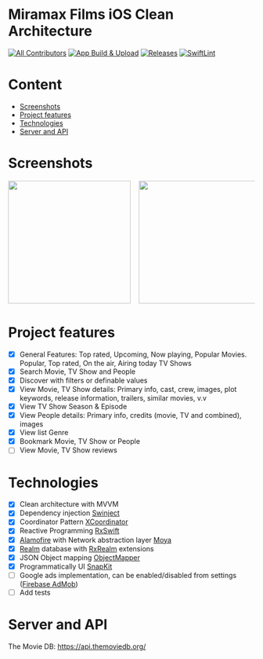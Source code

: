 # Miramax Films iOS Clean Architecture

[![All Contributors](https://img.shields.io/badge/all_contributors-1-orange.svg?style=flat-square)](#contributors) [![App Build & Upload](https://img.shields.io/github/actions/workflow/status/chotchachi/Miramax-Films-iOS-Clean-Architecture/AppBuild.yml?branch=main&label=App%20build%20%26%20upload&style=flat-square)](https://github.com/chotchachi/Miramax-Films-iOS-Clean-Architecture/actions/workflows/AppBuild.yml) [![Releases](https://img.shields.io/github/v/release/chotchachi/Miramax-Films-iOS-Clean-Architecture?style=flat-square)](https://github.com/chotchachi/Miramax-Films-iOS-Clean-Architecture/releases/latest) [![SwiftLint](https://img.shields.io/github/actions/workflow/status/chotchachi/Miramax-Films-iOS-Clean-Architecture/SwiftLint.yml?branch=main&label=SwiftLint&style=flat-square)](https://github.com/chotchachi/Miramax-Films-iOS-Clean-Architecture/actions/workflows/SwiftLint.yml)

# Content
- [Screenshots](#screenshots)
- [Project features](#project-features)
- [Technologies](#technologies)
- [Server and API](#server-and-api)

# Screenshots
<pre>
<img src="https://raw.githubusercontent.com/chotchachi/Miramax-Films-iOS-Clean-Architecture/main/screenshots/Simulator%20Screen%20Shot%20-%20iPhone%2014%20Pro%20Max%20-%202023-02-22%20at%2014.15.02.png" width="250">&nbsp; <img src="https://github.com/chotchachi/Miramax-Films-iOS-Clean-Architecture/blob/main/screenshots/Simulator%20Screen%20Shot%20-%20iPhone%2014%20Pro%20Max%20-%202023-02-22%20at%2014.15.04.png?raw=true" width="250">&nbsp; <img src="https://github.com/chotchachi/Miramax-Films-iOS-Clean-Architecture/blob/main/screenshots/Simulator%20Screen%20Shot%20-%20iPhone%2014%20Pro%20Max%20-%202023-02-22%20at%2014.15.06.png?raw=true" width="250">&nbsp; <img src="https://github.com/chotchachi/Miramax-Films-iOS-Clean-Architecture/blob/main/screenshots/Simulator%20Screen%20Shot%20-%20iPhone%2014%20Pro%20Max%20-%202023-02-22%20at%2014.15.09.png?raw=true" width="250">&nbsp; <img src="https://github.com/chotchachi/Miramax-Films-iOS-Clean-Architecture/blob/main/screenshots/Simulator%20Screen%20Shot%20-%20iPhone%2014%20Pro%20Max%20-%202023-02-22%20at%2014.15.15.png?raw=true" width="250">&nbsp; <img src="https://github.com/chotchachi/Miramax-Films-iOS-Clean-Architecture/blob/main/screenshots/Simulator%20Screen%20Shot%20-%20iPhone%2014%20Pro%20Max%20-%202023-02-22%20at%2014.18.05.png?raw=true" width="250">&nbsp; <img src="https://github.com/chotchachi/Miramax-Films-iOS-Clean-Architecture/blob/main/screenshots/Simulator%20Screen%20Shot%20-%20iPhone%2014%20Pro%20Max%20-%202023-02-22%20at%2014.16.44.png?raw=true" width="250">&nbsp; <img src="https://github.com/chotchachi/Miramax-Films-iOS-Clean-Architecture/blob/main/screenshots/Simulator%20Screen%20Shot%20-%20iPhone%2014%20Pro%20Max%20-%202023-02-22%20at%2014.16.47.png?raw=true" width="250">&nbsp;
</pre>

# Project features
- [x] General Features: Top rated, Upcoming, Now playing, Popular Movies. Popular, Top rated, On the air, Airing today TV Shows
- [x] Search Movie, TV Show and People
- [x] Discover with filters or definable values
- [x] View Movie, TV Show details: Primary info, cast, crew, images, plot keywords, release information, trailers, similar movies, v.v
- [x] View TV Show Season & Episode
- [x] View People details: Primary info, credits (movie, TV and combined), images
- [x] View list Genre
- [x] Bookmark Movie, TV Show or People
- [ ] View Movie, TV Show reviews

# Technologies
- [x] Clean architecture with MVVM
- [x] Dependency injection [Swinject](https://github.com/Swinject/Swinject)
- [x] Coordinator Pattern [XCoordinator](https://github.com/QuickBirdEng/XCoordinator)
- [x] Reactive Programming [RxSwift](https://github.com/ReactiveX/RxSwift)
- [x] [Alamofire](https://github.com/Alamofire/Alamofire) with Network abstraction layer [Moya](https://github.com/Moya/Moya)
- [x] [Realm](https://github.com/realm/realm-swift) database with [RxRealm](https://github.com/RxSwiftCommunity/RxRealm) extensions
- [x] JSON Object mapping [ObjectMapper](https://github.com/tristanhimmelman/ObjectMapper)
- [x] Programmatically UI [SnapKit](https://github.com/SnapKit/SnapKit)
- [ ] Google ads implementation, can be enabled/disabled from settings ([Firebase AdMob](https://firebase.google.com/docs/admob/ios/quick-start))
- [ ] Add tests

# Server and API
The Movie DB: https://api.themoviedb.org/
